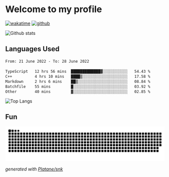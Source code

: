 # Welcome to my profile

[![wakatime](https://wakatime.com/badge/user/82c377cd-a54c-404c-b7df-177b313ca539.svg)](https://wakatime.com/@82c377cd-a54c-404c-b7df-177b313ca539)
[![github](https://img.shields.io/github/followers/xinthose?logo=github&style=plastic)](https://github.com/alanhamlett?tab=followers)

![Github stats](https://github-readme-stats.vercel.app/api?username=xinthose&show_icons=true&theme=radical&count_private=true)

## Languages Used

<!--START_SECTION:waka-->

```text
From: 21 June 2022 - To: 28 June 2022

TypeScript   12 hrs 56 mins  █████████████▓░░░░░░░░░░░   54.43 %
C++          4 hrs 10 mins   ████▒░░░░░░░░░░░░░░░░░░░░   17.58 %
Markdown     2 hrs 6 mins    ██▒░░░░░░░░░░░░░░░░░░░░░░   08.84 %
Batchfile    55 mins         █░░░░░░░░░░░░░░░░░░░░░░░░   03.92 %
Other        40 mins         ▓░░░░░░░░░░░░░░░░░░░░░░░░   02.85 %
```

<!--END_SECTION:waka-->

![Top Langs](https://github-readme-stats.vercel.app/api/top-langs/?username=xinthose)

## Fun
![github contribution grid snake animation](https://raw.githubusercontent.com/xinthose/xinthose/output/github-contribution-grid-snake.svg)

_generated with [Platane/snk](https://github.com/Platane/snk)_
